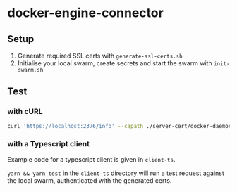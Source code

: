 # docker-engine-connector

## Setup

1. Generate required SSL certs with `generate-ssl-certs.sh`
1. Initialise your local swarm, create secrets and start the swarm with `init-swarm.sh`

## Test

### with cURL

```bash
curl 'https://localhost:2376/info' --capath ./server-cert/docker-daemon-server.crt --cert ./client-cert/docker-daemon-client.pem -k
```

### with a Typescript client

Example code for a typescript client is given in `client-ts`.

`yarn && yarn test` in the `client-ts` directory will run a test request against the local swarm, authenticated with the generated certs.
